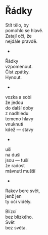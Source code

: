 Řádky
=====

Stít tělo, by  
pomohlo se hlavě.  
Zatají oči, že  
nejdále pravdě.

*

Řádky  
vzpomenout.  
Číst zpátky.  
Hynout.

*

vozka a sobi  
že jedou  
do další doby  
z nadhledu  
temeno hlavy  
vnuknutí  
kdež — stavy

*

uši  
na duši  
jsou — tuší  
že radost  
mávnutí mušší

*

Rakev bere svět,  
jenž jen  
ty oči viděly.

Blízcí  
bez blízkého.  
Svět  
bez světa.


